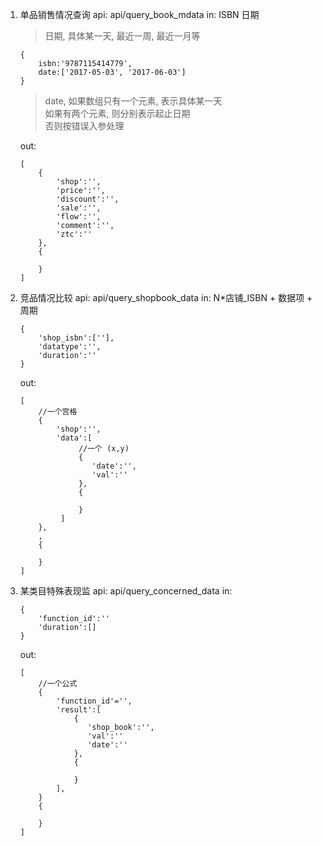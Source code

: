 1. 单品销售情况查询
   api: api/query_book_mdata
   in: ISBN 日期
   > 日期, 具体某一天, 最近一周, 最近一月等

   ```
   {
       isbn:'9787115414779',
       date:['2017-05-03', '2017-06-03']
   }
   ```
   > date, 如果数组只有一个元素, 表示具体某一天<br>
     如果有两个元素, 则分别表示起止日期<br>
     否则按错误入参处理

   out:

   ```
   [
       {
           'shop':'',
           'price':'',
           'discount':'',
           'sale':'',
           'flow':'',
           'comment':'',
           'ztc':''
       },
       {

       }
   ]
   ```

2. 竞品情况比较
   api: api/query_shopbook_data
   in: N*店铺_ISBN + 数据项 + 周期

   ```
   {
       'shop_isbn':[''],
       'datatype':'',
       'duration':''
   }
   ```

   out:

   ```
   [
       //一个宫格
       {
           'shop':'',
           'data':[
                //一个 (x,y)
                {
                   'date':'',
                   'val':''
                },
                {

                }
            ]
       },
       ,
       {

       }
   ]
   ```
  
3. 某类目特殊表现监
   api: api/query_concerned_data
   in:

   ```
   {
       'function_id':''
       'duration':[]
   }
   ```

   out:

   ```
   [
       //一个公式
       {
           'function_id'='',
           'result':[
               {
                  'shop_book':'',
                  'val':''
                  'date':''
               },
               {

               }
           ],
       }
       {

       }
   ]
   ```